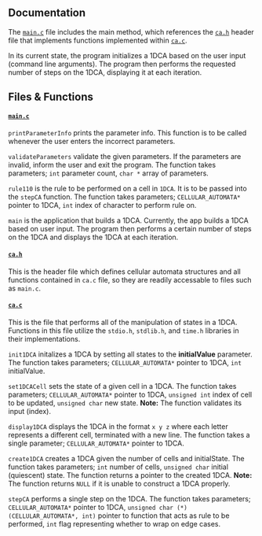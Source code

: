 ## Documentation

The [`main.c`](main.c) file includes the main method, which references the [`ca.h`](ca.h) header file that implements functions implemented within [`ca.c`](ca.c).

In its current state, the program initializes a 1DCA based on the user input (command line arguments). The program then performs the requested number of steps on the 1DCA, displaying it at each iteration.

## Files & Functions

#### [`main.c`](main.c)

`printParameterInfo` prints the parameter info. This function is to be called whenever the user enters the incorrect parameters.

`validateParameters` validate the given parameters. If the parameters are invalid, inform the user and exit the program. The function takes parameters; `int` parameter count, `char *` array of parameters.

`rule110` is the rule to be performed on a cell in `1DCA`. It is to be passed into the `stepCA` function. The function takes parameters; `CELLULAR_AUTOMATA*` pointer to 1DCA, `int` index of character to perform rule on.

`main` is the application that builds a 1DCA. Currently, the app builds a 1DCA based on user input. The program then performs a certain number of steps on the 1DCA and displays the 1DCA at each iteration.

#### [`ca.h`](ca.h)

This is the header file which defines cellular automata structures and all functions contained in `ca.c` file, so they are readily accessable to files such as `main.c`.

#### [`ca.c`](ca.c)

This is the file that performs all of the manipulation of states in a 1DCA. Functions in this file utilize the `stdio.h`, `stdlib.h`, and `time.h` libraries in their implementations.

`init1DCA` initalizes a 1DCA by setting all states to the **initialValue** parameter. The function takes parameters; `CELLULAR_AUTOMATA*` pointer to 1DCA, `int` initialValue.

`set1DCACell` sets the state of a given cell in a 1DCA. The function takes parameters; `CELLULAR_AUTOMATA*` pointer to 1DCA, `unsigned int` index of cell to be updated, `unsigned char` new state. **Note:** The function validates its input (index).

`display1DCA` displays the 1DCA in the format `x y z` where each letter represents a different cell, terminated with a new line. The function takes a single parameter; `CELLULAR_AUTOMATA*` pointer to 1DCA.


`create1DCA` creates a 1DCA given the number of cells and initialState. The function takes parameters; `int` number of cells, `unsigned char` initial (quiescent) state. The function returns a pointer to the created 1DCA. **Note:** The function returns `NULL` if it is unable to construct a 1DCA properly.


`stepCA` performs a single step on the 1DCA. The function takes parameters; `CELLULAR_AUTOMATA*` pointer to 1DCA, `unsigned char (*)(CELLULAR_AUTOMATA*, int)` pointer to function that acts as rule to be performed, `int` flag representing whether to wrap on edge cases.